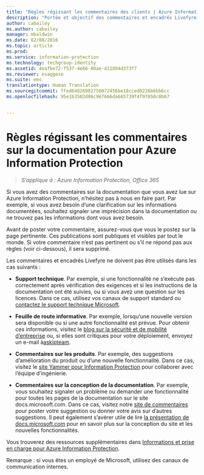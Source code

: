 ```yaml
---
title: "Règles régissant les commentaires des clients | Azure Information Protection"
description: "Portée et objectif des commentaires et encadrés Livefyre dans la documentation Azure Information Protection."
author: cabailey
ms.author: cabailey
manager: mbaldwin
ms.date: 02/08/2016
ms.topic: article
ms.prod: 
ms.service: information-protection
ms.technology: techgroup-identity
ms.assetid: 4eafbe72-f537-4e66-80ae-d11894d373f7
ms.reviewer: esaggese
ms.suite: ems
translationtype: Human Translation
ms.sourcegitcommit: ffed64826982756072456be18cced0226b6bb6cc
ms.openlocfilehash: 95e1b3502d06c96f666da665739f4f97050c0b67


---
```


# <a name="house-rules-for-comments-on-the-azure-information-protection-documentation"></a>Règles régissant les commentaires sur la documentation pour Azure Information Protection

>*S’applique à : Azure Information Protection, Office 365*

Si vous avez des commentaires sur la documentation que vous avez lue sur Azure Information Protection, n’hésitez pas à nous en faire part. Par exemple, si vous avez besoin d’une clarification sur les informations documentées, souhaitez signaler une imprécision dans la documentation ou ne trouvez pas les informations dont vous avez besoin. 

Avant de poster votre commentaire, assurez-vous que vous le postez sur la page pertinente. Ces publications sont publiques et visibles par tout le monde. Si votre commentaire n’est pas pertinent ou s’il ne répond pas aux règles (voir ci-dessous), il sera supprimé.
 
Les commentaires et encadrés Livefyre ne doivent pas être utilisés dans les cas suivants :
 
- **Support technique**. Par exemple, si une fonctionnalité ne s’exécute pas correctement après vérification des exigences et si les instructions de la documentation ont été suivies, ou si vous avez une question sur les licences. Dans ce cas, utilisez vos canaux de support standard ou [contactez le support technique Microsoft](./get-started/information-support.md#to-contact-microsoft-support).

- **Feuille de route informative**. Par exemple, lorsqu’une nouvelle version sera disponible ou si une autre fonctionnalité est prévue. Pour obtenir ces informations, visitez le [blog sur la sécurité et de mobilité d’entreprise](https://blogs.technet.microsoft.com/enterprisemobility/?product=azure-information-protection,azure-rights-management-services) ou, si elles sont critiques pour votre déploiement, envoyez un e-mail à[askipteam](mailto:%20askipteam@microsoft.com).

- **Commentaires sur les produits**. Par exemple, des suggestions d’amélioration du produit ou d’une nouvelle fonctionnalité. Dans ce cas, visitez le [site Yammer pour Information Protection](https://www.yammer.com/AskIPTeam) pour collaborer avec l’équipe d’ingénierie.

- **Commentaires sur la conception de la documentation**. Par exemple, vous souhaitez signaler un problème ou demander une fonctionnalité pour toutes les pages de la documentation sur le site docs.microsoft.com. Dans ce cas, visitez notre [site de commentaires](https://msdocs.uservoice.com/forums/364242-general-site-feedback) pour poster votre suggestion ou donner votre avis sur d’autres suggestions. Il peut également s’avérer utile de lire [ la présentation de docs.microsoft.com](/teamblog/introducing-docs-microsoft-com/) pour en savoir plus sur la conception du site et les nouvelles fonctionnalités.

Vous trouverez des ressources supplémentaires dans [Informations et prise en charge pour Azure Information Protection](./get-started/information-support.md). 

Remarque : si vous êtes un employé de Microsoft, utilisez des canaux de communication internes.




<!--HONumber=Feb17_HO2-->


